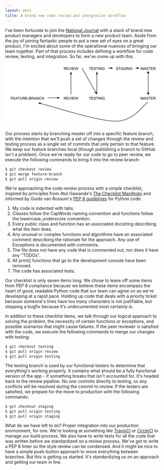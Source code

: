 ```yaml
---
layout: post
title: A brand new code review and integration workflow
---
```


I've been fortunate to join the [National Journal](http://www.nationaljournal.com/) with a stack of brand new product managers and developers to form a new product team. Aside from the joy of joining fantastic people to put a new set of eyes on a great product, I'm excited about some of the operational nuances of bringing our team together. Part of that process includes defining a workflow for code review, testing, and integration. So far, we've come up with this.

![Git workflow](/images/review_workflow.svg)

Our process starts by branching master off into a specific feature branch, with the intention that we'll push a set of changes through the review and testing process as a single set of commits that only pertain to that feature. We keep our feature branches local (though publishing a branch to GitHub isn't a problem). Once we're ready for our code to go to peer review, we execute the following commands to bring it into the review branch:

	$ git checkout review
	$ git merge feature-branch
	$ git pull origin review

We're approaching the code review process with a simple checklist, inspired by principles from Atul Gawande's [The Checklist Manifesto](http://www.amazon.com/Checklist-Manifesto-How-Things-Right/dp/0312430000/ref=sr_1_1/185-7726352-5707960?s=books&ie=UTF8&qid=1424833091&sr=1-1&keywords=the+check+list+manifesto) and informed by Guido van Rossum's [PEP 8 guidelines](https://www.python.org/dev/peps/pep-0008/) for Python code. 

1. My code is indented with tabs.
2. Classes follow the CapWords naming convention and functions follow the lowercase_underscore convention.
3. Every public class and function has an associated docstring describing what the item does.
4. Any unusual or complex functions and algorithms have an associated comment describing the rationale for the approach. Any use of Exceptions is documented with comments.
5. The file does not have any code that is commented out, nor does it have any "TODOs".
6. All print() functions that go to the development console have been removed.
7. The code has associated tests.

Our checklist is only seven items long. We chose to leave off some items from PEP 8 compliance because we believe these items encompass the heart of good, readable Python code that our team can agree on as we're developing at a rapid pace. Holding up code that deals with a priority ticket because someone's lines have too many characters is not justifiable, but stopping a bugfix because it's undocumented most certainly is. 

In addition to these checklist items, we talk through our logical approach to solving the problem, the necessity of certain functions or exceptions, and possible scenarios that might cause failures. If the peer reviewer is satisfied with the code, we execute the following commands to merge our changes with testing:

	$ git checkout testing
	$ git pull origin review
	$ git pull origin testing

The testing branch is used by our functional testers to determine that everything's working properly. It contains what should be a fully functional version of the app - if something breaks that isn't accounted for, it's headed back to the review pipeline. No one commits directly to testing, so any conflicts will be resolved during the commit to review. If the testers are satisfied, we prepare for the move to production with the following commands:

	$ git checkout staging
	$ git pull origin testing
	$ git pull origin staging

What do we have left to do? Proper integration into our production environment, for one. We're looking at something like [TravisCI](https://travis-ci.com/) or [CircleCI](https://circleci.com/) to manage our build process. We also have to write tests for all the code that was written before we standardized on a review process. We've got to write a PEP 8 linter so the style review can be condensed. And it might be nice to have a simple push-button approach to move everything between branches. But this is getting us started. It's standardizing us on an approach and getting our team in line.